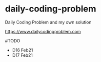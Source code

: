 # daily-coding-problem
Daily Coding Problem and my own solution

https://www.dailycodingproblem.com 

#TODO
- D16 Feb21
- D17 Feb21
